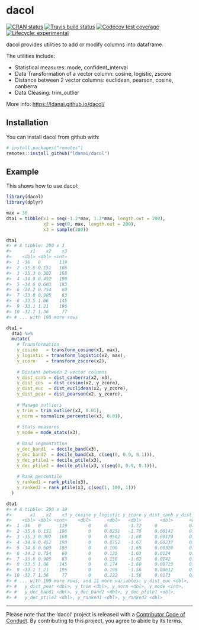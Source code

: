 
<!-- README.md is generated from README.Rmd. Please edit that file -->

# dacol

<!-- badges: start -->

[![CRAN
status](https://www.r-pkg.org/badges/version/dacol)](https://cran.r-project.org/package=dacol)
[![Travis build
status](https://travis-ci.org/ldanai/dacol.svg?branch=master)](https://travis-ci.org/ldanai/dacol)
[![Codecov test
coverage](https://codecov.io/gh/ldanai/dacol/branch/master/graph/badge.svg)](https://codecov.io/gh/ldanai/dacol?branch=master)
[![Lifecycle:
experimental](https://img.shields.io/badge/lifecycle-experimental-orange.svg)](https://www.tidyverse.org/lifecycle/#experimental)
<!-- badges: end -->

dacol provides utilities to add or modify columns into dataframe.

The utilities include:

  - Statistical measures: mode, confident\_interval
  - Data Transformation of a vector column: cosine, logistic, zscore
  - Distance between 2 vector columns: euclidean, pearson, cosine,
    canberra
  - Data Cleasing: trim\_outlier

More info: <https://ldanai.github.io/dacol/>

## Installation

You can install dacol from github with:

``` r
# install.packages("remotes")
remotes::install_github("ldanai/dacol")
```

## Example

This shows how to use dacol:

``` r
library(dacol)
library(dplyr)

max = 30
dta1 = tibble(x1 = seq(-1.2*max, 1.2*max, length.out = 200),
              x2 = seq(0, max, length.out = 200),
              x3 = sample(200))

dta1
#> # A tibble: 200 x 3
#>       x1    x2    x3
#>    <dbl> <dbl> <int>
#>  1 -36   0       119
#>  2 -35.6 0.151   106
#>  3 -35.3 0.302   168
#>  4 -34.9 0.452   190
#>  5 -34.6 0.603   183
#>  6 -34.2 0.754    60
#>  7 -33.8 0.905    63
#>  8 -33.5 1.06    145
#>  9 -33.1 1.21    196
#> 10 -32.7 1.36     77
#> # ... with 190 more rows

dta1 = 
  dta1 %>% 
  mutate(
    # Transformation
    y_cosine   = transform_cosine(x1, max),
    y_logistic = transform_logistic(x2, max),
    y_zcore    = transform_zscore(x2),
    
    # Distant between 2 vector columns
    y_dist_canb = dist_canberra(x2, x3),
    y_dist_cos  = dist_cosine(x2, y_zcore),
    y_dist_euc  = dist_euclidean(x2, y_zcore),
    y_dist_pear = dist_pearson(x2, y_zcore),
    
    # Manage outliers
    y_trim = trim_outlier(x3, 0.01),
    y_norm = normalize_percentile(x3, 0.01),
    
    # Stats measures
    y_mode = mode_stats(x3),
    
    # Band segmentation
    y_dec_band1  = decile_band(x3),
    y_dec_band2  = decile_band(x3, c(seq(0, 0.9, 0.1))),
    y_dec_ptile1 = decile_ptile(x3),
    y_dec_ptile2 = decile_ptile(x3, c(seq(0, 0.9, 0.1))),
    
    # Rank percentile
    y_ranked1 = rank_ptile(x3), 
    y_ranked2 = rank_ptile(x3, c(seq(1, 100, 1))) 
  )

dta1
#> # A tibble: 200 x 19
#>       x1    x2    x3 y_cosine y_logistic y_zcore y_dist_canb y_dist_cos
#>    <dbl> <dbl> <int>    <dbl>      <dbl>   <dbl>       <dbl>      <dbl>
#>  1 -36   0       119        0     0        -1.72     0            0.498
#>  2 -35.6 0.151   106        0     0.0251   -1.70     0.00142      0.498
#>  3 -35.3 0.302   168        0     0.0502   -1.68     0.00179      0.498
#>  4 -34.9 0.452   190        0     0.0752   -1.67     0.00237      0.498
#>  5 -34.6 0.603   183        0     0.100    -1.65     0.00328      0.498
#>  6 -34.2 0.754    60        0     0.125    -1.63     0.0124       0.498
#>  7 -33.8 0.905    63        0     0.150    -1.62     0.0142       0.498
#>  8 -33.5 1.06    145        0     0.174    -1.60     0.00723      0.498
#>  9 -33.1 1.21    196        0     0.198    -1.58     0.00612      0.498
#> 10 -32.7 1.36     77        0     0.222    -1.56     0.0173       0.498
#> # ... with 190 more rows, and 11 more variables: y_dist_euc <dbl>,
#> #   y_dist_pear <dbl>, y_trim <dbl>, y_norm <dbl>, y_mode <int>,
#> #   y_dec_band1 <dbl>, y_dec_band2 <dbl>, y_dec_ptile1 <dbl>,
#> #   y_dec_ptile2 <dbl>, y_ranked1 <dbl>, y_ranked2 <dbl>
```

-----

Please note that the ‘dacol’ project is released with a [Contributor
Code of Conduct](.github/CODE_OF_CONDUCT.md). By contributing to this
project, you agree to abide by its terms.
